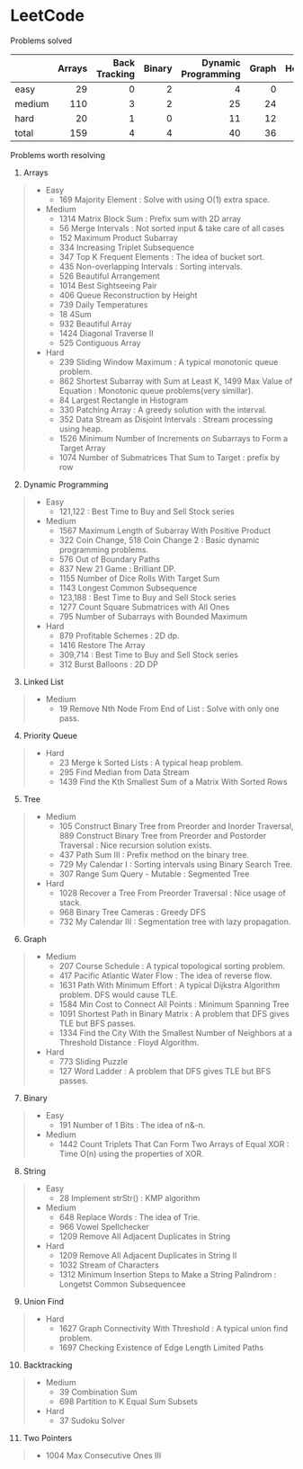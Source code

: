 # LeetCode
Problems solved

|        |   Arrays |   Back Tracking |   Binary |   Dynamic Programming |   Graph |   Heap |   Linked List |   String |   Tree |   Two Pointers |   Union Find |   total |
|:-------|---------:|----------------:|---------:|----------------------:|--------:|-------:|--------------:|---------:|-------:|---------------:|-------------:|--------:|
| easy   |       29 |               0 |        2 |                     4 |       0 |      0 |             3 |       16 |     14 |              0 |            0 |      68 |
| medium |      110 |               3 |        2 |                    25 |      24 |      4 |            10 |       38 |     42 |              4 |            2 |     264 |
| hard   |       20 |               1 |        0 |                    11 |      12 |      4 |             1 |        5 |      5 |              1 |            3 |      63 |
| total  |      159 |               4 |        4 |                    40 |      36 |      8 |            14 |       59 |     61 |              5 |            5 |     395 |

Problems worth resolving 

1. Arrays
>* Easy
>    * 169 Majority Element : Solve with using O(1) extra space.
>* Medium
>    * 1314 Matrix Block Sum : Prefix sum with 2D array
>    * 56 Merge Intervals : Not sorted input & take care of all cases
>    * 152 Maximum Product Subarray
>    * 334 Increasing Triplet Subsequence
>    * 347 Top K Frequent Elements : The idea of bucket sort.
>    * 435 Non-overlapping Intervals : Sorting intervals. 
>    * 526 Beautiful Arrangement
>    * 1014 Best Sightseeing Pair
>    * 406 Queue Reconstruction by Height
>    * 739 Daily Temperatures
>    * 18 4Sum
>    * 932 Beautiful Array
>    * 1424 Diagonal Traverse II
>    * 525 Contiguous Array
>* Hard
>    * 239 Sliding Window Maximum : A typical monotonic queue problem. 
>    * 862 Shortest Subarray with Sum at Least K, 1499 Max Value of Equation : Monotonic queue problems(very simillar).
>    * 84 Largest Rectangle in Histogram
>    * 330 Patching Array : A greedy solution with the interval.
>    * 352 Data Stream as Disjoint Intervals : Stream processing using heap.
>    * 1526 Minimum Number of Increments on Subarrays to Form a Target Array
>    * 1074 Number of Submatrices That Sum to Target : prefix by row
2. Dynamic Programming
>* Easy
>    * 121,122 : Best Time to Buy and Sell Stock series
>* Medium
>    * 1567 Maximum Length of Subarray With Positive Product
>    * 322 Coin Change, 518 Coin Change 2 : Basic dynamic programming problems. 
>    * 576 Out of Boundary Paths
>    * 837 New 21 Game : Brilliant DP. 
>    * 1155 Number of Dice Rolls With Target Sum
>    * 1143 Longest Common Subsequence
>    * 123,188 : Best Time to Buy and Sell Stock series
>    * 1277 Count Square Submatrices with All Ones
>    * 795 Number of Subarrays with Bounded Maximum
>* Hard
>    * 879 Profitable Schemes : 2D dp.
>    * 1416 Restore The Array
>    * 309,714 : Best Time to Buy and Sell Stock series
>    * 312 Burst Balloons : 2D DP
3. Linked List
>* Medium
>    * 19 Remove Nth Node From End of List : Solve with only one pass.
4. Priority Queue
>* Hard
>    * 23 Merge k Sorted Lists : A typical heap problem. 
>    * 295 Find Median from Data Stream
>    * 1439 Find the Kth Smallest Sum of a Matrix With Sorted Rows
5. Tree
>* Medium
>    * 105 Construct Binary Tree from Preorder and Inorder Traversal, 889 Construct Binary Tree from Preorder and Postorder Traversal : Nice recursion solution exists. 
>    * 437 Path Sum III : Prefix method on the binary tree. 
>    * 729 My Calendar I : Sorting intervals using Binary Search Tree.
>    * 307 Range Sum Query - Mutable : Segmented Tree
>* Hard
>    * 1028 Recover a Tree From Preorder Traversal : Nice usage of stack. 
>    * 968 Binary Tree Cameras : Greedy DFS
>    * 732 My Calendar III : Segmentation tree with lazy propagation.
6. Graph
>* Medium
>    * 207 Course Schedule : A typical topological sorting problem. 
>    * 417 Pacific Atlantic Water Flow : The idea of reverse flow.
>    * 1631 Path With Minimum Effort : A typical Dijkstra Algorithm problem. DFS would cause TLE. 
>    * 1584 Min Cost to Connect All Points : Minimum Spanning Tree
>    * 1091 Shortest Path in Binary Matrix : A problem that DFS gives TLE but BFS passes.
>    * 1334 Find the City With the Smallest Number of Neighbors at a Threshold Distance : Floyd Algorithm. 
>* Hard
>    * 773 Sliding Puzzle
>    * 127 Word Ladder : A problem that DFS gives TLE but BFS passes.
7. Binary
>* Easy
>    * 191 Number of 1 Bits : The idea of n&-n.   
>* Medium
>    * 1442 Count Triplets That Can Form Two Arrays of Equal XOR : Time O(n) using the properties of XOR. 
8. String
>* Easy
>    * 28 Implement strStr() : KMP algorithm
>* Medium
>    * 648 Replace Words : The idea of Trie. 
>    * 966 Vowel Spellchecker
>    * 1209 Remove All Adjacent Duplicates in String 
>* Hard
>    * 1209 Remove All Adjacent Duplicates in String II
>    * 1032 Stream of Characters
>    * 1312 Minimum Insertion Steps to Make a String Palindrom : Longetst Common Subsequencee
9. Union Find
>* Hard
>    * 1627 Graph Connectivity With Threshold : A typical union find problem. 
>    * 1697 Checking Existence of Edge Length Limited Paths
10. Backtracking
>* Medium
>    * 39 Combination Sum
>    * 698 Partition to K Equal Sum Subsets
>* Hard
>    * 37 Sudoku Solver
11. Two Pointers
>    * 1004 Max Consecutive Ones III
